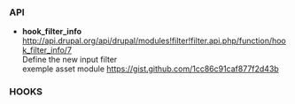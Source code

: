 ### API 

* **hook_filter_info**   
http://api.drupal.org/api/drupal/modules!filter!filter.api.php/function/hook_filter_info/7   
Define the new input filter    
exemple asset module https://gist.github.com/1cc86c91caf877f2d43b

### HOOKS
